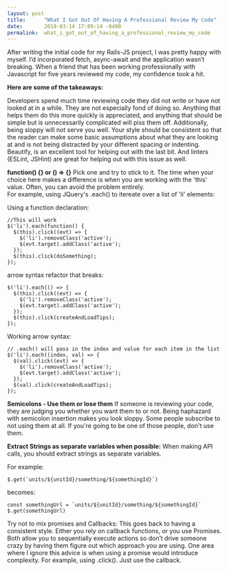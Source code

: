 ```yaml
---
layout: post
title:      "What I Got Out Of Having A Professional Review My Code"
date:       2019-03-14 17:09:14 -0400
permalink:  what_i_got_out_of_having_a_professional_review_my_code
---
```




After writing the initial code for my Rails-JS project, I was pretty happy with myself. I’d incorporated fetch, async-await and the application wasn’t breaking. When a friend that has been working professionally with Javascript for five years reviewed my code, my confidence took a hit. 

**Here are some of the takeaways:**

Developers spend much time reviewing code they did not write or have not looked at in a while.  They are not especially fond of doing so.  Anything that helps them do this more quickly is appreciated, and anything that should be simple but is unnecessarily complicated will piss them off.  Additionally, being sloppy will not serve you well.   Your style should be consistent so that the reader can make some basic assumptions about what they are looking at and is not being distracted by your different spacing or indenting.  Beautify, is an excellent tool for helping out with the last bit.  And linters (ESLint, JSHint) are great for helping out with this issue as well. 

**function() {} or () => {}**
Pick one and try to stick to it.  The time when your choice here makes a difference is when you are working with the 'this' value.  Often, you can avoid the problem entirely.  
For example, using JQuery's .each() to itereate over a list of 'li' elements:

Using a function declaration:
```
//This will work
$('li').each(function() {
  $(this).click((evt) => {
    $('li').removeClass('active');
    $(evt.target).addClass('active');
  });
  $(this).click(doSomething);
});

```
arrow syntax refactor that breaks:
```
$('li').each(() => {
  $(this).click((evt) => {
    $('li').removeClass('active');
    $(evt.target).addClass('active');
  });
  $(this).click(createAndLoadTips);
});
```
Working arrow syntax:
```
// .each() will pass in the index and value for each item in the list
$('li').each((index, val) => {
  $(val).click((evt) => {
    $('li').removeClass('active');
    $(evt.target).addClass('active');
  });
  $(val).click(createAndLoadTips);
});
```



**Semicolons - Use them or lose them**
If someone is reviewing your code, they are judging you whether you want them to or not.  Being haphazard with semicolon insertion makes you look sloppy.  Some people subscribe to not using them at all.  If you're going to be one of those people, don't use them. 


**Extract Strings as separate variables when possible:**
When making API calls, you should extract strings as separate variables. 

For example:
```
$.get(`units/${unitId}/something/${somethingId}`)
```
becomes:
```
const somethingUrl = `units/${unitId}/something/${somethingId}`
$.get(somethingUrl)
```
Try not to mix promises and Callbacks:
This goes back to having a consistent style. Either you rely on callback functions, or you use Promises. Both allow you to sequentially execute actions so don’t drive someone crazy by having them figure out which approach you are using.  One area where I ignore this advice is when using a promise would introduce complexity.  For example, using .click().
Just use the callback. 

